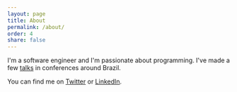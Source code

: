 ```yaml
---
layout: page
title: About
permalink: /about/
order: 4
share: false
---
```


I'm a software engineer and I'm passionate about programming. I've made a few [talks](https://blog.guilhermegarnier.com/talks/) in conferences around Brazil.

You can find me on [Twitter](https://twitter.com/gpgarnier) or [LinkedIn](https://www.linkedin.com/in/guilhermegarnier).
